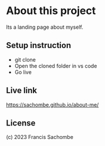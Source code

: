 # About this project
Its a landing page about myself.

## Setup instruction
- git clone 
- Open the cloned folder in vs code
- Go live

## Live link
https://sachombe.github.io/about-me/

## License
(c) 2023 Francis Sachombe